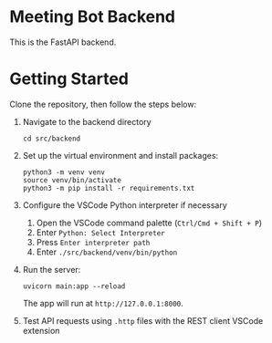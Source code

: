 # Meeting Bot Backend

This is the FastAPI backend.

# Getting Started

Clone the repository, then follow the steps below:

1. Navigate to the backend directory
   
   ```
   cd src/backend
   ```

2. Set up the virtual environment and install packages:

    ```
    python3 -m venv venv
    source venv/bin/activate
    python3 -m pip install -r requirements.txt
    ```

3. Configure the VSCode Python interpreter if necessary

    1. Open the VSCode command palette (`Ctrl/Cmd + Shift + P`)
    2. Enter `Python: Select Interpreter`
    3. Press `Enter interpreter path`
    4. Enter `./src/backend/venv/bin/python`

4. Run the server:

    ```
    uvicorn main:app --reload
    ```

    The app will run at `http://127.0.0.1:8000`.

5. Test API requests using `.http` files with the REST client VSCode extension